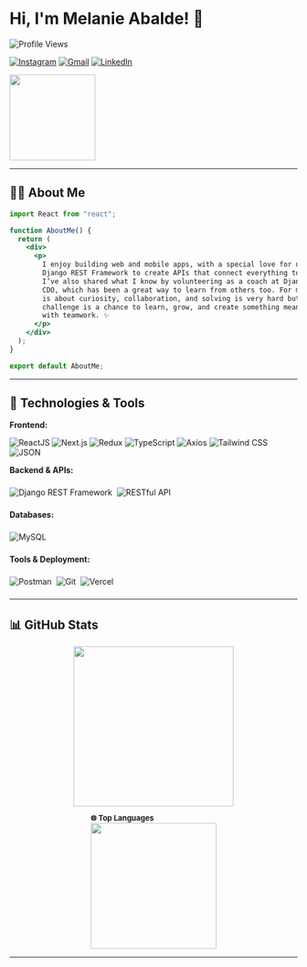 # Hi, I'm Melanie Abalde! 👋

![Profile Views](https://komarev.com/ghpvc/?username=Araanna&color=blue)

[![Instagram](https://img.shields.io/badge/Instagram-gray?style=flat-square&logo=instagram&logoColor=white)](https://www.instagram.com/arannnnnaaa/?hl=en)
[![Gmail](https://img.shields.io/badge/Gmail-gray?style=flat-square&logo=gmail&logoColor=white)](mailto:melanieabalde0@gmail.com)
[![LinkedIn](https://img.shields.io/badge/LinkedIn-gray?style=flat-square&logo=linkedin&logoColor=white)](https://www.linkedin.com/in/melanie-ladrillo-abalde-7283b8299/)

<img src="https://media0.giphy.com/media/NgurY1o4z080Jfoyzw/giphy.gif?cid=6c09b952g4ubiv1590jpcedb33d6dqvb6kduerb0valgfyr6&ep=v1_stickers_search&rid=giphy.gif&ct=s" width="150" height="150" />

---

## 👩‍💻 About Me

```jsx
import React from "react";

function AboutMe() {
  return (
    <div>
      <p>
        I enjoy building web and mobile apps, with a special love for using
        Django REST Framework to create APIs that connect everything together.
        I’ve also shared what I know by volunteering as a coach at DjangoGirls
        CDO, which has been a great way to learn from others too. For me, coding
        is about curiosity, collaboration, and solving is very hard but every
        challenge is a chance to learn, grow, and create something meaningful
        with teamwork. ✨
      </p>
    </div>
  );
}

export default AboutMe;
```

---

## 🔧 Technologies & Tools

**Frontend:**

<div style="flex-wrap: wrap;">
  <img src="https://img.shields.io/badge/React-61DBFB?style=for-the-badge&labelColor=black&logo=react&logoColor=61DBFB" alt="ReactJS" />
  <img src="https://img.shields.io/badge/Next.js-000000?style=for-the-badge&logo=nextdotjs&logoColor=white" alt="Next.js" />
  <img src="https://img.shields.io/badge/Redux-593D88?style=for-the-badge&logo=redux&logoColor=white" alt="Redux" />
  <img src="https://img.shields.io/badge/Typescript-007acc?style=for-the-badge&labelColor=black&logo=typescript&logoColor=007acc" alt="TypeScript" />
  <img src="https://img.shields.io/badge/Axios-5A29E4?style=for-the-badge&labelColor=black&logo=axios&logoColor=5A29E4" alt="Axios" />
  <img src="https://img.shields.io/badge/Tailwind_CSS-38B2AC?style=for-the-badge&labelColor=black&logo=tailwindcss&logoColor=38B2AC" alt="Tailwind CSS" />
  <img src="https://img.shields.io/badge/JSON-000000?style=for-the-badge&labelColor=black&logo=json&logoColor=white" alt="JSON" />
</div>


**Backend & APIs:**

<div style="display: flex; flex-direction: row; gap: 8px; align-items: center; flex-wrap: nowrap; overflow-x: auto; padding: 8px 0; white-space: nowrap;">
  <img src="https://img.shields.io/badge/Django_REST_Framework-092E20?style=for-the-badge&logo=django&logoColor=white" alt="Django REST Framework" />
  <img src="https://img.shields.io/badge/RESTful_API-3F3E42?style=for-the-badge&logo=api&logoColor=white" alt="RESTful API" />
</div>

**Databases:**

<div style="display: flex; flex-direction: row; gap: 8px; align-items: center; flex-wrap: nowrap; overflow-x: auto; padding: 8px 0; white-space: nowrap;">
  <img src="https://img.shields.io/badge/MySQL-00758F?style=for-the-badge&logo=mysql&logoColor=white&color=orange" alt="MySQL" />
</div>

**Tools & Deployment:**

<div style="display: flex; flex-direction: row; gap: 8px; align-items: center; flex-wrap: nowrap; overflow-x: auto; padding: 8px 0; white-space: nowrap;">
  <img src="https://img.shields.io/badge/Postman-FF6C37?style=for-the-badge&logo=postman&logoColor=white" alt="Postman" />
  <img src="https://img.shields.io/badge/Git-F05032?style=for-the-badge&logo=git&logoColor=white" alt="Git" />
  <img src="https://img.shields.io/badge/Vercel-000000?style=for-the-badge&logo=vercel&logoColor=white" alt="Vercel" />
</div>

---

## 📊 GitHub Stats

<div style="display: flex; gap: 12px; flex-wrap: wrap; justify-content: center;">
  <img src="https://github-readme-stats.vercel.app/api?username=Araanna&show_icons=true&theme=radical&hide_title=true&hide_border=true&count_private=true" width="280" />
  <div>
    <p style="font-size: 13px; margin: 0;"><strong>🌐 Top Languages</strong></p>
    <img src="https://github-readme-stats.vercel.app/api/top-langs/?username=Araanna&layout=compact&theme=radical&hide_border=true" width="220" />
  </div>
</div>

---
